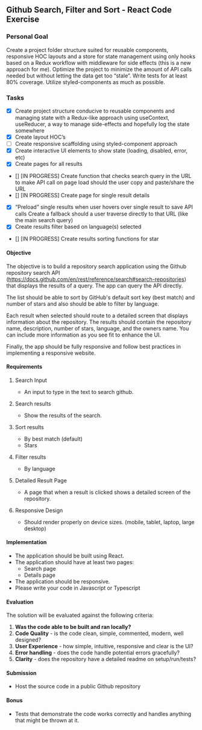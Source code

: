 ## Github Search, Filter and Sort - React Code Exercise

### Personal Goal
Create a project folder structure suited for reusable components, responsive HOC layouts and a store for state management using only hooks based on a Redux workflow with middleware for side effects (this is a new approach for me). Optimize the project to minimize the amount of API calls needed but without letting the data get too “stale”. Write tests for at least 80% coverage. Utilize styled-components as much as possible. 
### Tasks
- [x] Create project structure conducive to reusable components and managing state with a Redux-like approach using useContext, useReducer, a way to manage side-effects and hopefully log the state somewhere
- [x] Create layout HOC’s 
- [ ] Create responsive scaffolding using styled-component approach
- [x] Create interactive UI elements to show state (loading, disabled, error, etc)
- [x] Create pages for all results
- [] [IN PROGRESS] Create function that checks search query in the URL to make API call on page load should the user copy and paste/share the URL
- [] [IN PROGRESS] Create page for single result details
- [x] “Preload” single results when user hovers over single result to save API calls 
Create a fallback should a user traverse directly to that URL (like the main search query)
- [x] Create results filter based on language(s) selected
- [] [IN PROGRESS] Create results sorting functions for star

#### Objective

The objective is to build a repository search application using the Github repository search API (https://docs.github.com/en/rest/reference/search#search-repositories) that displays the results of a query. The app can query the API directly.

The list should be able to sort by GitHub's default sort key (best match) and number of stars and also should be able to filter by language.

Each result when selected should route to a detailed screen that displays information about the repository. The results should contain the repository name, description, number of stars, language, and the owners name. You can include more information as you see fit to enhance the UI.

Finally, the app should be fully responsive and follow best practices in implementing a responsive website.

#### Requirements

1. Search Input

   - An input to type in the text to search github.

2. Search results

   - Show the results of the search.

3. Sort results

   - By best match (default)
   - Stars

4. Filter results

   - By language

5. Detailed Result Page

   - A page that when a result is clicked shows a detailed screen of the repository.

6. Responsive Design

   - Should render properly on device sizes. (mobile, tablet, laptop, large desktop)

#### Implementation

- The application should be built using React.
- The application should have at least two pages:
  - Search page
  - Details page
- The application should be responsive.
- Please write your code in Javascript or Typescript

#### Evaluation

The solution will be evaluated against the following criteria:

1. **Was the code able to be built and ran locally?**
2. **Code Quality** - is the code clean, simple, commented, modern, well designed?
3. **User Experience** - how simple, intuitive, responsive and clear is the UI?
4. **Error handling** - does the code handle potential errors gracefully?
5. **Clarity** - does the repository have a detailed readme on setup/run/tests?

#### Submission

- Host the source code in a public Github repository

#### Bonus

- Tests that demonstrate the code works correctly and handles anything that might be thrown at it.
